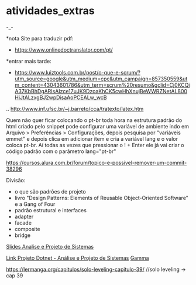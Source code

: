 # atividades_extras
-_-





*nota Site para traduzir pdf:
- https://www.onlinedoctranslator.com/pt/

*entrar mais tarde: 
- https://www.luiztools.com.br/post/o-que-e-scrum/?utm_source=google&utm_medium=cpc&utm_campaign=857350559&utm_content=43043601786&utm_term=scrum%20resumo&gclid=Cj0KCQiA37KbBhDgARIsAIzce17uJK9DzoaKhCK5cwHhXnujBeWWRZNetAL800HiJtALzxgBJ2wpDisaAoPCEALw_wcB


.. http://www.inf.ufsc.br/~j.barreto/cca/tratexto/latex.htm

Quem não quer ficar colocando o pt-br toda hora na estrutura padrão do html criado pelo snippet pode configurar uma variável de ambiente indo em Arquivo > Preferências > Configurações, depois pesquisa por "variáveis emmet" e depois clica em adicionar item e cria a variável lang e o valor coloca pt-br. Aí todas as vezes que pressionar o ! + Enter ele já vai criar o código padrão com o parâmetro lang="pt-br"

https://cursos.alura.com.br/forum/topico-e-possivel-remover-um-commit-38296



Divisão:
- o que são padrões de projeto
- livro "Design Patterns: Elements of Reusable Object-Oriented Software" e a Gang of Four
- padrão estrutural e interfaces
- adapter
- facade
- composite
- bridge


<a href="https://gamma.app/docs/Padroes-de-Projeto-Estruturais-fc07onhq92a73w8">Slides Analise e Projeto de Sistemas </a>


<a href="https://drive.google.com/drive/folders/1HT1MUJa129kCJQVzYHyPFykrZ15r-a0c?usp=sharing" >Link Projeto Dotnet - Análise e Projeto de Sistemas</a>
<a href="https://gamma.app/gqa3bn3a7am08gu/join?code=1zldymi6xo3jwnp&r=u8ti4c65el6o5l3"> Gamma</a>


https://lermanga.org/capitulos/solo-leveling-capitulo-39/
//solo leveling -> cap 39
